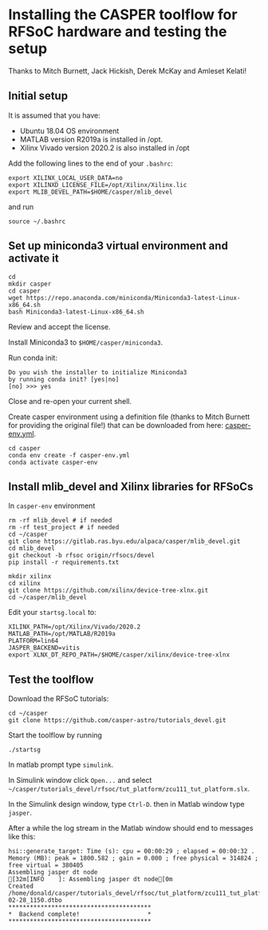 # Installing the CASPER toolflow for RFSoC hardware and testing the setup

Thanks to Mitch Burnett, Jack Hickish, Derek McKay and Amleset Kelati!

## Initial setup

It is assumed that you have:

- Ubuntu 18.04 OS environment
- MATLAB version R2019a is installed in /opt.
- Xilinx Vivado version 2020.2 is also installed in /opt

Add the following lines to the end of your `.bashrc`:

```
export XILINX_LOCAL_USER_DATA=no
export XILINXD_LICENSE_FILE=/opt/Xilinx/Xilinx.lic
export MLIB_DEVEL_PATH=$HOME/casper/mlib_devel
```
and run 
```
source ~/.bashrc
```

## Set up miniconda3 virtual environment and activate it

```
cd 
mkdir casper
cd casper
wget https://repo.anaconda.com/miniconda/Miniconda3-latest-Linux-x86_64.sh
bash Miniconda3-latest-Linux-x86_64.sh
```
Review and accept the license.

Install Miniconda3 to `$HOME/casper/miniconda3`.

Run conda init:
```
Do you wish the installer to initialize Miniconda3
by running conda init? [yes|no]
[no] >>> yes

```
Close and re-open your current shell. 

Create casper environment using a definition file (thanks to Mitch Burnett for providing the original file!) that can be downloaded from here: [casper-env.yml](https://raw.githubusercontent.com/KajWiik/Casper_RFSoC/main/casper-env.yml).

```
cd casper
conda env create -f casper-env.yml
conda activate casper-env
```

## Install mlib_devel and Xilinx libraries for RFSoCs

In `casper-env` environment
```
rm -rf mlib_devel # if needed
rm -rf test_project # if needed
cd ~/casper
git clone https://gitlab.ras.byu.edu/alpaca/casper/mlib_devel.git
cd mlib_devel
git checkout -b rfsoc origin/rfsocs/devel
pip install -r requirements.txt

mkdir xilinx
cd xilinx
git clone https://github.com/xilinx/device-tree-xlnx.git
cd ~/casper/mlib_devel
```
Edit your `startsg.local` to:

```
XILINX_PATH=/opt/Xilinx/Vivado/2020.2
MATLAB_PATH=/opt/MATLAB/R2019a
PLATFORM=lin64
JASPER_BACKEND=vitis
export XLNX_DT_REPO_PATH=/$HOME/casper/xilinx/device-tree-xlnx
```
## Test the toolflow

Download the RFSoC tutorials:

```
cd ~/casper
git clone https://github.com/casper-astro/tutorials_devel.git

```

Start the toolflow by running
```
./startsg
```

In matlab prompt type `simulink`.


In Simulink window click `Open...` and select `~/casper/tutorials_devel/rfsoc/tut_platform/zcu111_tut_platform.slx`.

In the Simulink design window, type `Ctrl-D`. then in Matlab window type `jasper`.

After a while the log stream in the Matlab window should end to messages like this:

```
hsi::generate_target: Time (s): cpu = 00:00:29 ; elapsed = 00:00:32 . Memory (MB): peak = 1800.582 ; gain = 0.000 ; free physical = 314824 ; free virtual = 380405
Assembling jasper dt node
[32m[INFO    ]: Assembling jasper dt node[0m
Created /home/donald/casper/tutorials_devel/rfsoc/tut_platform/zcu111_tut_platform/outputs/zcu111_tut_platform_2022-02-28_1150.dtbo
****************************************
*  Backend complete!                   *
****************************************
```


